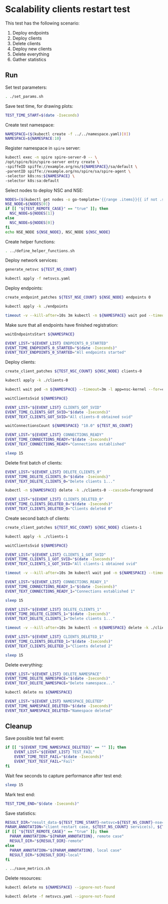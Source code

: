 # Scalability clients restart test

This test has the following scenario:
1. Deploy endpoints
2. Deploy clients
3. Delete clients
4. Deploy new clients 
5. Delete everything
6. Gather statistics

## Run

Set test parameters:
```bash
. ./set_params.sh
```

Save test time, for drawing plots:
```bash
TEST_TIME_START=$(date -Iseconds)
```

Create test namespace:
```bash
NAMESPACE=($(kubectl create -f ../../namespace.yaml)[0])
NAMESPACE=${NAMESPACE:10}
```

Register namespace in `spire` server:
```bash
kubectl exec -n spire spire-server-0 -- \
/opt/spire/bin/spire-server entry create \
-spiffeID spiffe://example.org/ns/${NAMESPACE}/sa/default \
-parentID spiffe://example.org/ns/spire/sa/spire-agent \
-selector k8s:ns:${NAMESPACE} \
-selector k8s:sa:default
```

Select nodes to deploy NSC and NSE:
```bash
NODES=($(kubectl get nodes -o go-template='{{range .items}}{{ if not .spec.taints }}{{ .metadata.name }} {{end}}{{end}}'))
NSE_NODE=${NODES[0]}
if [[ "${TEST_REMOTE_CASE}" == "true" ]]; then
  NSC_NODE=${NODES[1]}
else
  NSC_NODE=${NODES[0]}
fi
echo NSE_NODE ${NSE_NODE}, NSC_NODE ${NSC_NODE}
```

Create helper functions:
```bash
. ../define_helper_functions.sh
```

Deploy network services:
```bash
generate_netsvc ${TEST_NS_COUNT}
```
```bash
kubectl apply -f netsvcs.yaml
```

Deploy endpoints:
```bash
create_endpoint_patches ${TEST_NSE_COUNT} ${NSE_NODE} endpoints 0
```
```bash
kubectl apply -k ./endpoints
```
```bash
timeout -v --kill-after=10s 3m kubectl -n ${NAMESPACE} wait pod --timeout=3m -l app=nse-kernel --for=condition=ready
```

Make sure that all endpoints have finished registration:
```bash
waitEndpointsStart ${NAMESPACE}
```
```bash
EVENT_LIST="${EVENT_LIST} ENDPOINTS_0_STARTED"
EVENT_TIME_ENDPOINTS_0_STARTED="$(date -Iseconds)"
EVENT_TEXT_ENDPOINTS_0_STARTED="All endpoints started"
```

Deploy clients:
```bash
create_client_patches ${TEST_NSC_COUNT} ${NSC_NODE} clients-0
```
```bash
kubectl apply -k ./clients-0
```
```bash
kubectl wait pod -n ${NAMESPACE} --timeout=3m -l app=nsc-kernel --for=condition=ready
```

```bash
waitClientsSvid ${NAMESPACE}
```
```bash
EVENT_LIST="${EVENT_LIST} CLIENTS_GOT_SVID"
EVENT_TIME_CLIENTS_GOT_SVID="$(date -Iseconds)"
EVENT_TEXT_CLIENTS_GOT_SVID="All clients-0 obtained svid"
```

```bash
waitConnectionsCount ${NAMESPACE} "10.0" ${TEST_NS_COUNT}
```
```bash
EVENT_LIST="${EVENT_LIST} CONNECTIONS_READY"
EVENT_TIME_CONNECTIONS_READY="$(date -Iseconds)"
EVENT_TEXT_CONNECTIONS_READY="Connections established"
```
```bash
sleep 15
```

Delete first batch of clients:
```bash
EVENT_LIST="${EVENT_LIST} DELETE_CLIENTS_0"
EVENT_TIME_DELETE_CLIENTS_0="$(date -Iseconds)"
EVENT_TEXT_DELETE_CLIENTS_0="Delete clients 1..."
```
```bash
kubectl -n ${NAMESPACE} delete -k ./clients-0 --cascade=foreground
```
```bash
EVENT_LIST="${EVENT_LIST} CLIENTS_DELETED_0"
EVENT_TIME_CLIENTS_DELETED_0="$(date -Iseconds)"
EVENT_TEXT_CLIENTS_DELETED_0="Clients deleted 0"
```

Create second batch of clients:
```bash
create_client_patches ${TEST_NSC_COUNT} ${NSC_NODE} clients-1
```
```bash
kubectl apply -k ./clients-1
```
```bash
waitClientsSvid ${NAMESPACE}
```
```bash
EVENT_LIST="${EVENT_LIST} CLIENTS_1_GOT_SVID"
EVENT_TIME_CLIENTS_1_GOT_SVID="$(date -Iseconds)"
EVENT_TEXT_CLIENTS_1_GOT_SVID="All clients-1 obtained svid"
```
```bash
timeout -v --kill-after=10s 3m kubectl wait pod -n ${NAMESPACE} --timeout=3m -l app=nsc-kernel --for=condition=ready
```
```bash
EVENT_LIST="${EVENT_LIST} CONNECTIONS_READY_1"
EVENT_TIME_CONNECTIONS_READY_1="$(date -Iseconds)"
EVENT_TEXT_CONNECTIONS_READY_1="Connections established 1"
```
```bash
sleep 15
```
```bash
EVENT_LIST="${EVENT_LIST} DELETE_CLIENTS_1"
EVENT_TIME_DELETE_CLIENTS_1="$(date -Iseconds)"
EVENT_TEXT_DELETE_CLIENTS_1="Delete clients 1..."
```
```bash
timeout -v --kill-after=10s 3m kubectl -n ${NAMESPACE} delete -k ./clients-1 --cascade=foreground
```
```bash
EVENT_LIST="${EVENT_LIST} CLIENTS_DELETED_1"
EVENT_TIME_CLIENTS_DELETED_1="$(date -Iseconds)"
EVENT_TEXT_CLIENTS_DELETED_1="Clients deleted 2"
```
```bash
sleep 15
```

Delete everything:
```bash
EVENT_LIST="${EVENT_LIST} DELETE_NAMESPACE"
EVENT_TIME_DELETE_NAMESPACE="$(date -Iseconds)"
EVENT_TEXT_DELETE_NAMESPACE="Delete namespace..."
```
```bash
kubectl delete ns ${NAMESPACE}
```
```bash
EVENT_LIST="${EVENT_LIST} NAMESPACE_DELETED"
EVENT_TIME_NAMESPACE_DELETED="$(date -Iseconds)"
EVENT_TEXT_NAMESPACE_DELETED="Namespace deleted"
```

## Cleanup

Save possible test fail event:
```bash
if [[ "${EVENT_TIME_NAMESPACE_DELETED}" == "" ]]; then
    EVENT_LIST="${EVENT_LIST} TEST_FAIL"
    EVENT_TIME_TEST_FAIL="$(date -Iseconds)"
    EVENT_TEXT_TEST_FAIL="Fail"
fi
```

Wait few seconds to capture performance after test end:
```bash
sleep 15
```

Mark test end:
```bash
TEST_TIME_END="$(date -Iseconds)"
```

Save statistics:
```bash
RESULT_DIR="result_data-${TEST_TIME_START}-netsvc=${TEST_NS_COUNT}-nse=${TEST_NSE_COUNT}-nsc=${TEST_NSC_COUNT}"
PARAM_ANNOTATION="client restart case, ${TEST_NS_COUNT} service(s), ${TEST_NSE_COUNT} NSE(s), ${TEST_NSC_COUNT} NSC(s)"
if [[ "${TEST_REMOTE_CASE}" == "true" ]]; then
  PARAM_ANNOTATION="${PARAM_ANNOTATION}, remote case"
  RESULT_DIR="${RESULT_DIR}-remote"
else
  PARAM_ANNOTATION="${PARAM_ANNOTATION}, local case"
  RESULT_DIR="${RESULT_DIR}-local"
fi
```
```bash
. ../save_metrics.sh
```

Delete resources:
```bash
kubectl delete ns ${NAMESPACE} --ignore-not-found
```
```bash
kubectl delete -f netsvcs.yaml --ignore-not-found
```
